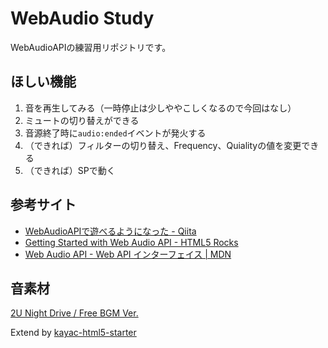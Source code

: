 # WebAudio Study

WebAudioAPIの練習用リポジトリです。

## ほしい機能
1. 音を再生してみる（一時停止は少しややこしくなるので今回はなし）
2. ミュートの切り替えができる
3. 音源終了時に`audio:ended`イベントが発火する
4. （できれば）フィルターの切り替え、Frequency、Quialityの値を変更できる
5. （できれば）SPで動く

## 参考サイト
- [WebAudioAPIで遊べるようになった \- Qiita](http://qiita.com/fnobi/items/2f08a67800dec1d61f21)
- [Getting Started with Web Audio API \- HTML5 Rocks](https://www.html5rocks.com/ja/tutorials/webaudio/intro/)
- [Web Audio API \- Web API インターフェイス \| MDN](https://developer.mozilla.org/ja/docs/Web/API/Web_Audio_API)


## 音素材
[2U Night Drive / Free BGM Ver\.](http://www.d-elf.com/)


Extend by [kayac-html5-starter](https://github.com/kayac/kayac-html5-starter)
